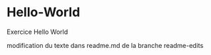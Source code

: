 # Hello-World
Exercice Hello World 


modification du texte dans readme.md de la branche readme-edits
